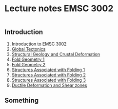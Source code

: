 # Lecture notes EMSC 3002

```{tableofcontents}
```

## Introduction

  1. [Introduction to EMSC 3002](Lecture-1-Introduction)
  1. [Global Tectonics](Lecture-1.1-PlateTectonics)
  1. [Structural Geology and Crustal Deformation](Lecture-Structural-Geology-And-Crustal-Deformation)
  1. [Fold Geometry 1](Lecture-Fold-Geometry-1)
  1. [Fold Geometry 2](Lecture-Fold-Geometry-2)
  1. [Structures Associated with Folding 1](Lecture-Structures-Associated-with-Folding-1)
  1. [Structures Associated with Folding 2](Lecture-Structures-Associated-with-Folding-2)
  1. [Structures Associated with Folding 3](Lecture-Structures-Associated-with-Folding-3)
  1. [Ductile Deformation and Shear zones](Lecture-Shear_zones)

## Something

  <!-- - [2](Lecture_example_2) has a bit of information about the `reveal-md` slides  -->
